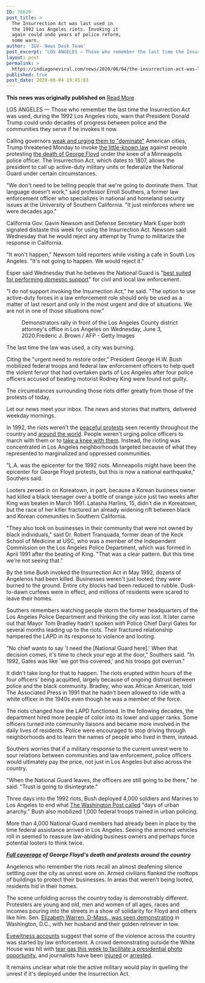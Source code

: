 ```yaml
---
ID: 78629
post_title: >
  The Insurrection Act was last used in
  the 1992 Los Angeles riots. Invoking it
  again could undo years of police reform,
  some warn.
author: 'IGV- News Desk Team'
post_excerpt: 'LOS ANGELES — Those who remember the last time the Insurrection Act was used, during the 1992 Los Angeles riots, warn that President Donald Trump could undo decades of progress between police and the communities they serve if he invokes it now.Calling governors weak and urging them to "dominate" American cities, Trump threatened Monday to&hellip;'
layout: post
permalink: >
  https://indiagoneviral.com/news/2020/06/04/the-insurrection-act-was-last-used-in-the-1992-los-angeles-riots-invoking-it-again-could-undo-years-of-police-reform-some-warn/78629/india-gone-viral/
published: true
post_date: 2020-06-04 19:45:03
---
```

<b>This news was originally published on</b> <a href="https://www.nbcnews.com/news/us-news/insurrection-act-was-last-used-1992-los-angeles-riots-invoking-n1224356" class="button purchase" rel="nofollow noopener noreferrer" target="_blank">Read More</a> <br/><div><p>LOS ANGELES — Those who remember the last time the Insurrection Act was used, during the 1992 Los Angeles riots, warn that President Donald Trump could undo decades of progress between police and the communities they serve if he invokes it now.</p><p>Calling governors <a href="https://www.nbcnews.com/politics/white-house/trump-calls-governors-facing-unrest-weak-fools-urges-stronger-police-n1221116">weak and urging them to "dominate"</a> American cities, Trump threatened Monday to invoke <a href="https://www.nbcnews.com/politics/politics-news/what-president-s-authority-send-federal-troops-n1222166">the little-known law</a> against people protesting <a href="https://www.nbcnews.com/george-floyd-death" target="_blank" rel="noopener noreferrer">the death of George Floyd</a> under the knee of a Minneapolis police officer. The Insurrection Act, which dates to 1807, allows the president to call up active-duty military units or federalize the National Guard under certain circumstances.</p><p>"We don't need to be telling people that we're going to dominate them. That language doesn't work," said professor Erroll Southers, a former law enforcement officer who specializes in national and homeland security issues at the University of Southern California. "It just reinforces where we were decades ago."</p><p>California Gov. Gavin Newsom and Defense Secretary Mark Esper both signaled distaste this week for using the Insurrection Act. Newsom said Wednesday that he would reject any attempt by Trump to militarize the response in California.</p><p>"It won't happen," Newsom told reporters while visiting a cafe in South Los Angeles. "It's not going to happen. We would reject it."</p><p>Esper said Wednesday that he believes the National Guard is "<a href="https://www.nbcnews.com/news/us-news/bucking-trump-pentagon-chief-esper-says-no-need-military-response-n1223456?cid=sm_npd_nn_tw_np">best suited for performing domestic support</a>" for civil and local law enforcement.</p><p>"I do not support invoking the Insurrection Act," he said. "The option to use active-duty forces in a law enforcement role should only be used as a matter of last resort and only in the most urgent and dire of situations. We are not in one of those situations now."</p><figure><figcaption><span>Demonstrators rally in front of the Los Angeles County district attorney's office in Los Angeles on Wednesday, June 3, 2020.</span><span>Frederic J. Brown / AFP - Getty Images</span></figcaption></figure><p>The last time the law was used, a city was burning.</p><p>Citing the "urgent need to restore order," President George H.W. Bush mobilized federal troops and federal law enforcement officers to help quell the violent fervor that had overtaken parts of Los Angeles after four police officers accused of beating motorist Rodney King were found not guilty.</p><p>The circumstances surrounding those riots differ greatly from those of the protests of today.</p><div id="emailSignup"><p>Let our news meet your inbox. The news and stories that matters, delivered weekday mornings.</p></div><p>In 1992, the riots weren't the <a href="https://www.nbcnews.com/news/us-news/exhausting-traumatizing-minneapolis-protests-push-peace-amid-police-confrontations-n1222196">peaceful protests</a> seen recently throughout the country and <a href="https://www.nbcnews.com/nightly-news/video/global-protests-call-for-justice-after-george-floyd-death-84334149995">around the world</a>. People weren't urging police officers to march with them or to <a href="https://www.nbclosangeles.com/news/local/los-angeles-police-protest-knee-lapd-george-floyd/2373032/">take a knee with them</a>. Instead, the rioting was concentrated in Los Angeles neighborhoods targeted because of what they represented to marginalized and oppressed communities.</p><p>"L.A. was the epicenter for the 1992 riots. Minneapolis might have been the epicenter for George Floyd protests, but this is now a national earthquake," Southers said.</p><p>Looters zeroed in on Koreatown, in part, because a Korean business owner had killed a black teenager over a bottle of orange juice just two weeks after King was beaten in March 1991. Latasha Harlins, 15, didn't die in Koreatown, but the race of her killer fractured an already widening rift between black and Korean communities in Southern California.</p><p>"They also took on businesses in their community that were not owned by black individuals," said Dr. Robert Tranquada, former dean of the Keck School of Medicine at USC, who was a member of the Independent Commission on the Los Angeles Police Department, which was formed in April 1991 after the beating of King. "That was a clear pattern. But this time we're not seeing that."</p><p>By the time Bush invoked the Insurrection Act in May 1992, dozens of Angelenos had been killed. Businesses weren't just looted; they were burned to the ground. Entire city blocks had been reduced to rubble. Dusk-to-dawn curfews were in effect, and millions of residents were scared to leave their homes.</p><p>Southers remembers watching people storm the former headquarters of the Los Angeles Police Department and thinking the city was lost. It later came out that Mayor Tom Bradley hadn't spoken with Police Chief Daryl Gates for several months leading up to the riots. Their fractured relationship hampered the LAPD in its response to violence and looting.</p><p>"No chief wants to say 'I need the [National Guard here].' When that decision comes, it's time to check your ego at the door," Southers said. "In 1992, Gates was like 'we got this covered,' and his troops got overrun."</p><p>It didn't take long for that to happen. The riots erupted within hours of the four officers' being acquitted, largely because of ongoing distrust between police and the black community. Bradley, who was African American, told The Associated Press in 1991 that he hadn't been allowed to ride with a white officer in the 1940s even though he was a member of the force.</p><p>The riots changed how the LAPD functioned. In the following decades, the department hired more people of color into its lower and upper ranks. Some officers turned into community liaisons and became more involved in the daily lives of residents. Police were encouraged to stop driving through neighborhoods and to learn the names of people who lived in them, instead.</p><p>Southers worries that if a military response to the current unrest were to sour relations between communities and law enforcement, police officers would ultimately pay the price, not just in Los Angeles but also across the country.</p><p>"When the National Guard leaves, the officers are still going to be there," he said. "Trust is going to disintegrate."</p><p>Three days into the 1992 riots, Bush deployed 4,000 soldiers and Marines to Los Angeles to end what <a href="https://www.washingtonpost.com/archive/politics/1992/05/02/bush-orders-troops-into-los-angeles/4c4711a6-f18c-41ed-b796-6a8a50d6120d/">The Washington Post called</a> "days of urban anarchy." Bush also mobilized 1,000 federal troops trained in urban policing.</p><p>More than 4,000 National Guard members had already been in place by the time federal assistance arrived in Los Angeles. Seeing the armored vehicles roll in seemed to reassure law-abiding business owners and perhaps force potential looters to think twice.</p><p><em><strong><a href="https://www.nbcnews.com/george-floyd-death">Full coverage</a> of George Floyd's death and protests around the country</strong></em></p><p>Angelenos who remember the riots recall an almost deafening silence settling over the city as unrest wore on. Armed civilians flanked the rooftops of buildings to protect their businesses. In areas that weren't being looted, residents hid in their homes.</p><p>The scene unfolding across the country today is demonstrably different. Protesters are young and old, men and women of all ages, races and incomes pouring into the streets in a show of solidarity for Floyd and others like him. Sen. <a href="https://www.nbcnews.com/news/us-news/live-blog/2020-06-02-nationwide-protests-over-george-floyd-death-live-n1221821/ncrd1222671">Elizabeth Warren, D-Mass., was seen demonstrating</a> in Washington, D.C., with her husband and their golden retriever in tow.</p><p><a href="https://www.nbcnews.com/tech/security/police-tip-lines-flooded-footage-police-violence-memes-k-pop-n1223936">Eyewitness accounts</a> suggest that some of the violence across the country was started by law enforcement. A crowd demonstrating outside the White House was hit with <a href="https://www.nbcnews.com/politics/politics-news/religious-leaders-lawmakers-outraged-over-trump-church-visit-n1221876">tear gas this week to facilitate a presidential photo opportunity</a>, and journalists have been <a href="https://www.today.com/news/nbc-news-jo-ling-kent-hit-flash-bang-grenade-seattle-t183067" target="_blank" rel="noopener noreferrer">injured</a> or <a href="https://www.nbcnews.com/news/us-news/cnn-reporting-crew-arrested-camera-police-minneapolis-n1217651" target="_blank" rel="noopener noreferrer">arrested</a>.</p><p>It remains unclear what role the active military would play in quelling the unrest if it's deployed under the Insurrection Act.</p></div>